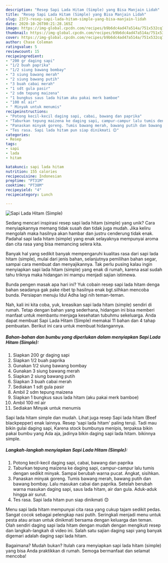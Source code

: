 ```yaml
---
description: "Resep Sapi Lada Hitam (Simple) yang Bisa Manjain Lidah"
title: "Resep Sapi Lada Hitam (Simple) yang Bisa Manjain Lidah"
slug: 2373-resep-sapi-lada-hitam-simple-yang-bisa-manjain-lidah
date: 2020-10-26T00:21:28.165Z
image: https://img-global.cpcdn.com/recipes/b9b6dc4ad47a514a/751x532cq70/sapi-lada-hitam-simple-foto-resep-utama.jpg
thumbnail: https://img-global.cpcdn.com/recipes/b9b6dc4ad47a514a/751x532cq70/sapi-lada-hitam-simple-foto-resep-utama.jpg
cover: https://img-global.cpcdn.com/recipes/b9b6dc4ad47a514a/751x532cq70/sapi-lada-hitam-simple-foto-resep-utama.jpg
author: Chase Coleman
ratingvalue: 5
reviewcount: 15
recipeingredient:
- "200 gr daging sapi"
- "1/2 buah paprika"
- "1/2 siung bawang bombay"
- "3 siung bawang merah"
- "2 siung bawang putih"
- "3 buah cabai merah"
- "1 sdt gula pasir"
- "2 sdm tepung maizena"
- "1 bungkus saus lada hitam aku pakai merk bamboe"
- "100 ml air"
- " Minyak untuk menumis"
recipeinstructions:
- "Potong kecil-kecil daging sapi, cabai, bawang dan paprika"
- "Taburkan tepung maizena ke daging sapi, campur-campur lalu tumis dengan sedikit minyak. Sampai berubah warna pucat. Angkat, sisihkan."
- "Panaskan minyak goreng. Tumis bawang merah, bawang putih dan bawang bombay. Lalu masukan cabai dan paprika. Setelah berubah warna masukan daging sapi, saus lada hitam, air dan gula. Aduk-aduk hingga air surut."
- "Tes rasa. Sapi lada hitam pun siap dinikmati 😊"
categories:
- Resep
tags:
- sapi
- lada
- hitam

katakunci: sapi lada hitam 
nutrition: 155 calories
recipecuisine: Indonesian
preptime: "PT31M"
cooktime: "PT38M"
recipeyield: "4"
recipecategory: Lunch

---
```



![Sapi Lada Hitam (Simple)](https://img-global.cpcdn.com/recipes/b9b6dc4ad47a514a/751x532cq70/sapi-lada-hitam-simple-foto-resep-utama.jpg)

Sedang mencari inspirasi resep sapi lada hitam (simple) yang unik? Cara menyiapkannya memang tidak susah dan tidak juga mudah. Jika keliru mengolah maka hasilnya akan hambar dan justru cenderung tidak enak. Padahal sapi lada hitam (simple) yang enak selayaknya mempunyai aroma dan cita rasa yang bisa memancing selera kita.

Banyak hal yang sedikit banyak mempengaruhi kualitas rasa dari sapi lada hitam (simple), mulai dari jenis bahan, selanjutnya pemilihan bahan segar, sampai cara membuat dan menyajikannya. Tak perlu pusing kalau ingin menyiapkan sapi lada hitam (simple) yang enak di rumah, karena asal sudah tahu triknya maka hidangan ini mampu menjadi sajian istimewa.

Bunda pengen masak apa hari ini? Yuk cobain resep sapi lada hitam denga bahan seadanya gak pake ribet tp hasilnya enak bgt.silhkan mencoba bunda. Persiapan menuju Idul Adha lagi nih teman-teman.


Nah, kali ini kita coba, yuk, kreasikan sapi lada hitam (simple) sendiri di rumah. Tetap dengan bahan yang sederhana, hidangan ini bisa memberi manfaat untuk membantu menjaga kesehatan tubuhmu sekeluarga. Anda dapat membuat Sapi Lada Hitam (Simple) memakai 11 bahan dan 4 tahap pembuatan. Berikut ini cara untuk membuat hidangannya.

<!--inarticleads1-->

##### Bahan-bahan dan bumbu yang diperlukan dalam menyiapkan Sapi Lada Hitam (Simple):

1. Siapkan 200 gr daging sapi
1. Siapkan 1/2 buah paprika
1. Gunakan 1/2 siung bawang bombay
1. Gunakan 3 siung bawang merah
1. Siapkan 2 siung bawang putih
1. Siapkan 3 buah cabai merah
1. Sediakan 1 sdt gula pasir
1. Ambil 2 sdm tepung maizena
1. Siapkan 1 bungkus saus lada hitam (aku pakai merk bamboe)
1. Ambil 100 ml air
1. Sediakan  Minyak untuk menumis


Sapi lada hitam simple dan mudah. Lihat juga resep Sapi lada hitam (Beef blackpepper) enak lainnya. Resep &#39;sapi lada hitam&#39; paling teruji. Tadi mau bikin gulai daging sapi, Karena stock bumbunya menipis, terpaksa bikin pakai bumbu yang Ada aja, jadinya bikin daging sapi lada hitam. bikinnya simple. 

<!--inarticleads2-->

##### Langkah-langkah menyiapkan Sapi Lada Hitam (Simple):

1. Potong kecil-kecil daging sapi, cabai, bawang dan paprika
1. Taburkan tepung maizena ke daging sapi, campur-campur lalu tumis dengan sedikit minyak. Sampai berubah warna pucat. Angkat, sisihkan.
1. Panaskan minyak goreng. Tumis bawang merah, bawang putih dan bawang bombay. Lalu masukan cabai dan paprika. Setelah berubah warna masukan daging sapi, saus lada hitam, air dan gula. Aduk-aduk hingga air surut.
1. Tes rasa. Sapi lada hitam pun siap dinikmati 😊


Menu sapi lada hitam mempunyai cita rasa yang cukup tajam sedikit pedas. Sangat cocok sebagai pelengkap nasi putih. Seringkali menjadi menu untuk pesta atau arisan untuk dinikmati bersama dengan keluarga dan teman. Olah sendiri daging sapi lada hitam dengan mudah dengan mengikuti resep dan langkah-langkah di video ini. Salah satu sajian daging sapi yang banyak digemari adalah daging sapi lada hitam. 

Bagaimana? Mudah bukan? Itulah cara menyiapkan sapi lada hitam (simple) yang bisa Anda praktikkan di rumah. Semoga bermanfaat dan selamat mencoba!
